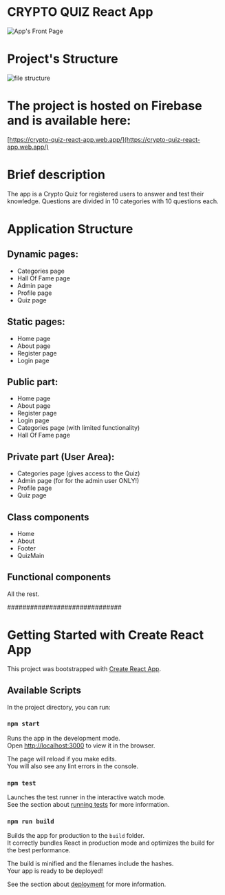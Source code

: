 # CRYPTO QUIZ React App
![App's Front Page](https://firebasestorage.googleapis.com/v0/b/crypto-quiz-react-app.appspot.com/o/frontpage.png?alt=media&token=4fe29728-a12d-41a2-a2d6-2954feff13f0)
# Project's Structure
![file structure](https://firebasestorage.googleapis.com/v0/b/crypto-quiz-react-app.appspot.com/o/file-structure.png?alt=media&token=2e2ab2f6-31b9-4ad5-9a38-adac3c06c6f3)

# The project is hosted on Firebase and is available here:

[https://crypto-quiz-react-app.web.app/](https://crypto-quiz-react-app.web.app/)

# Brief description

The app is a Crypto Quiz for registered users to answer and test their knowledge. Questions are divided in 10 categories with 10 questions each.

# Application Structure

## Dynamic pages:
 - Categories page
 - Hall Of Fame page
 - Admin page
 - Profile page
 - Quiz page
 
## Static pages:
 - Home page
 - About page
 - Register page
 - Login page

## Public part:
 - Home page
 - About page
 - Register page
 - Login page
 - Categories page (with limited functionality)
 - Hall Of Fame page

## Private part (User Area):
 - Categories page (gives access to the Quiz)
 - Admin page (for for the admin user ONLY!)
 - Profile page
 - Quiz page

## Class components
 - Home 
 - About
 - Footer
 - QuizMain

## Functional components
All the rest.

##############################
 

# Getting Started with Create React App
This project was bootstrapped with [Create React App](https://github.com/facebook/create-react-app).

## Available Scripts

In the project directory, you can run:

### `npm start`

Runs the app in the development mode.\
Open [http://localhost:3000](http://localhost:3000) to view it in the browser.

The page will reload if you make edits.\
You will also see any lint errors in the console.

### `npm test`

Launches the test runner in the interactive watch mode.\
See the section about [running tests](https://facebook.github.io/create-react-app/docs/running-tests) for more information.

### `npm run build`

Builds the app for production to the `build` folder.\
It correctly bundles React in production mode and optimizes the build for the best performance.

The build is minified and the filenames include the hashes.\
Your app is ready to be deployed!

See the section about [deployment](https://facebook.github.io/create-react-app/docs/deployment) for more information.


